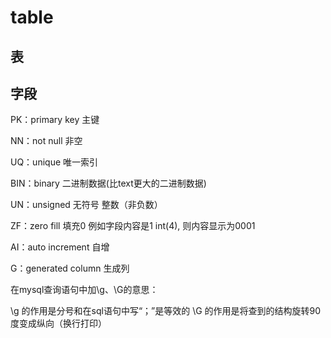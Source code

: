 # table



## 表



## 字段

PK：primary key 主键

NN：not null 非空

UQ：unique 唯一索引

BIN：binary 二进制数据(比text更大的二进制数据)

UN：unsigned 无符号     整数（非负数）

ZF：zero fill 填充0 例如字段内容是1 int(4), 则内容显示为0001 

AI：auto increment 自增

G：generated column 生成列

在mysql查询语句中加\g、\G的意思：

\g  的作用是分号和在sql语句中写“；”是等效的
\G  的作用是将查到的结构旋转90度变成纵向（换行打印）

